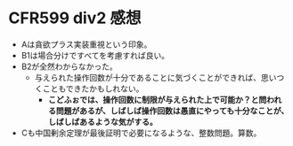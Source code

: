 # CFR599 div2 感想

- Aは貪欲プラス実装重視という印象。
- B1は場合分けですべてを考慮すれば良い。
- B2が全然わからなかった。
  - 与えられた操作回数が十分であることに気づくことができれば、思いつくこともできたかもしれない。
    - **こどふぉでは、操作回数に制限が与えられた上で可能か？と問われる問題があるが、しばしば操作回数は愚直にやっても十分なことが、しばしばあるような気がする。**
- Cも中国剰余定理が最後証明で必要になるような、整数問題。算数。

